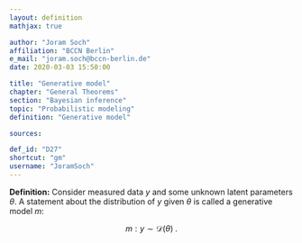 ```yaml
---
layout: definition
mathjax: true

author: "Joram Soch"
affiliation: "BCCN Berlin"
e_mail: "joram.soch@bccn-berlin.de"
date: 2020-03-03 15:50:00

title: "Generative model"
chapter: "General Theorems"
section: "Bayesian inference"
topic: "Probabilistic modeling"
definition: "Generative model"

sources:

def_id: "D27"
shortcut: "gm"
username: "JoramSoch"
---
```



**Definition:** Consider measured data $y$ and some unknown latent parameters $\theta$. A statement about the distribution of $y$ given $\theta$ is called a generative model $m$:

$$ \label{eq:gm}
m: y \sim \mathcal{D}(\theta) \; .
$$